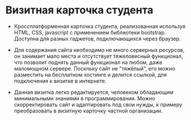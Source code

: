 # Визитная карточка студента

- Кроссплатформенная карточка студента, реализованная используя HTML, CSS, javascript с применением библиотеки bootstrap. Доступна для разных гаджетов, подключающихся через браузер.

- Для содержания сайта необходимо не много серверных ресурсов, он занимает мало места и отсутствует тяжеловесный функционал, что позволит поднять данный функционал на любом, даже маломощном сервере. Поскльку сайт не "тяжёлый", его можно разместить на бесплатном хостинге и делится ссылкой, для подключения к визитке в интернете.
 
- Данная визитка легко редактируется, человеком обладающим минимальными знаниями в программировании. Можно скорректировать сайт и адаптировать под свои нужды, к примеру преобразовать в визитную карточку частной организации.
